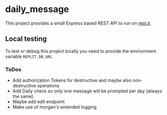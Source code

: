 # daily_message
This project provides a small Express based REST API to run on [repl.it](https://replit.com).

## Local testing
To test or debug this project locally you need to provide the environment variable <code>REPLIT_DB_URL</code>

### ToDos
- Add authorization Tokens for destructive and maybe also non-destructive operations
- Add Daily check so only one message will be prompted per day (always the same)
- Maybe add edit endpoint
- Make use of morgan's extended logging